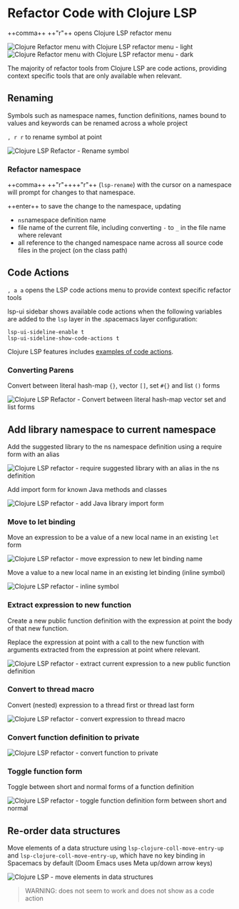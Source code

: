 # Refactor Code with Clojure LSP

++comma++ ++"r"++ opens Clojure LSP refactor menu

![Clojure Refactor menu with Clojure LSP refactor menu - light](https://raw.githubusercontent.com/practicalli/graphic-design/live/editors/spacemacs/screenshots/spacemacs-refactor-clojure-lsp-menu-light.png#only-light)
![Clojure Refactor menu with Clojure LSP refactor menu - dark](https://raw.githubusercontent.com/practicalli/graphic-design/live/editors/spacemacs/screenshots/spacemacs-refactor-clojure-lsp-menu-dark.png#only-dark)

The majority of refactor tools from Clojure LSP are code actions, providing context specific tools that are only available when relevant.


## Renaming

Symbols such as namespace names, function definitions, names bound to values and keywords can be renamed across a whole project

`, r r` to rename symbol at point

![Clojure LSP Refactor - Rename symbol](https://clojure-lsp.io/spacemacshttps://raw.githubusercontent.com/practicalli/graphic-design/live/editors/spacemacs/screenshots/features/rename.gif)

### Refactor namespace

++comma++  ++"r"++++"r"++  (`lsp-rename`) with the cursor on a namespace will prompt for changes to that namespace.

++enter++ to save the change to the namespace, updating

* `ns`namespace definition name
* file name of the current file, including converting `-` to `_` in the file name where relevant
* all reference to the changed namespace name across all source code files in the project (on the class path)


## Code Actions

`, a a` opens the LSP code actions menu to provide context specific refactor tools

lsp-ui sidebar shows available code actions when the following variables are added to the `lsp` layer in the .spacemacs layer configuration:

```elisp
lsp-ui-sideline-enable t
lsp-ui-sideline-show-code-actions t
```

Clojure LSP features includes [examples of code actions](https://clojure-lsp.io/features/#code-actions).


### Converting Parens

Convert between literal hash-map `{}`, vector `[]`, set `#{}` and list `()` forms

![Clojure LSP Refactor - Convert between literal hash-map vector set and list forms](https://clojure-lsp.io/spacemacshttps://raw.githubusercontent.com/practicalli/graphic-design/live/editors/spacemacs/screenshots/features/change-coll.gif)


## Add library namespace to current namespace

Add the suggested library to the ns namespace definition using a require form with an alias

![Clojure LSP refactor - require suggested library with an alias in the ns definition](https://clojure-lsp.io/spacemacshttps://raw.githubusercontent.com/practicalli/graphic-design/live/editors/spacemacs/screenshots/features/add-alias-suggestion.gif)

Add import form for known Java methods and classes

![Clojure LSP refactor - add Java library import form](https://clojure-lsp.io/spacemacshttps://raw.githubusercontent.com/practicalli/graphic-design/live/editors/spacemacs/screenshots/features/add-common-import.gif)


### Move to let binding

Move an expression to be a value of a new local name in an existing `let` form

![Clojure LSP refactor - move expression to new let binding name](https://clojure-lsp.io/spacemacshttps://raw.githubusercontent.com/practicalli/graphic-design/live/editors/spacemacs/screenshots/features/move-to-let.gif)


Move a value to a new local name in an existing let binding (inline symbol)

![Clojure LSP refactor - inline symbol](https://clojure-lsp.io/spacemacshttps://raw.githubusercontent.com/practicalli/graphic-design/live/editors/spacemacs/screenshots/features/inline-symbol.gif)


### Extract expression to new function

Create a new public function definition with the expression at point the body of that new function.

Replace the expression at point with a call to the new function with arguments extracted from the expression at point where relevant.

![Clojure LSP refactor - extract current expression to a new public function definition](https://clojure-lsp.io/spacemacshttps://raw.githubusercontent.com/practicalli/graphic-design/live/editors/spacemacs/screenshots/features/extract-function.gif)


### Convert to thread macro

Convert (nested) expression to a thread first or thread last form

![Clojure LSP refactor - convert expression to thread macro](https://clojure-lsp.io/spacemacshttps://raw.githubusercontent.com/practicalli/graphic-design/live/editors/spacemacs/screenshots/features/thread-first-all.gif)


### Convert function definition to private

![Clojure LSP refactor - convert function to private](https://clojure-lsp.io/spacemacshttps://raw.githubusercontent.com/practicalli/graphic-design/live/editors/spacemacs/screenshots/features/create-private-function.gif)


### Toggle function form

Toggle between short and normal forms of a function definition

![Clojure LSP refactor - toggle function definition form between short and normal](https://clojure-lsp.io/spacemacshttps://raw.githubusercontent.com/practicalli/graphic-design/live/editors/spacemacs/screenshots/features/cycle-fn-literal.gif)


## Re-order data structures

Move elements of a data structure using `lsp-clojure-coll-move-entry-up` and `lsp-clojure-coll-move-entry-up`, which have no key binding in Spacemacs by default (Doom Emacs uses Meta up/down arrow keys)

![Clojure LSP - move elements in data structures](https://clojure-lsp.io/spacemacshttps://raw.githubusercontent.com/practicalli/graphic-design/live/editors/spacemacs/screenshots/features/move-coll-entry.gif)

> WARNING: does not seem to work and does not show as a code action
